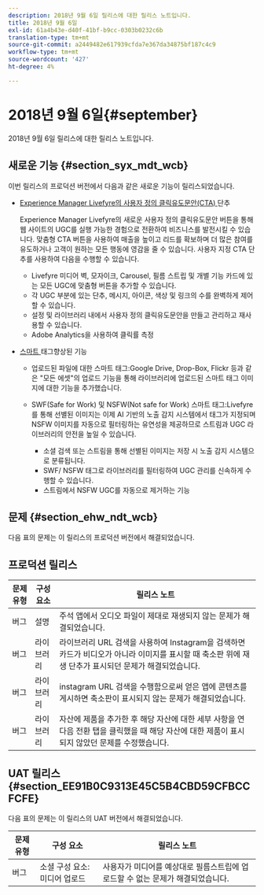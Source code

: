 ```yaml
---
description: 2018년 9월 6일 릴리스에 대한 릴리스 노트입니다.
title: 2018년 9월 6일
exl-id: 61a4b43e-d40f-41bf-b9cc-0303b0232c6b
translation-type: tm+mt
source-git-commit: a2449482e617939cfda7e367da34875bf187c4c9
workflow-type: tm+mt
source-wordcount: '427'
ht-degree: 4%

---
```


# 2018년 9월 6일{#september}

2018년 9월 6일 릴리스에 대한 릴리스 노트입니다.

## 새로운 기능 {#section_syx_mdt_wcb}

이번 릴리스의 프로덕션 버전에서 다음과 같은 새로운 기능이 릴리스되었습니다.

* [Experience Manager Livefyre의 사용자 정의 클릭유도문안(CTA) ](/help/using/c-features-livefyre/c-call-to-action-button.md#topic_EBE23A0F827645E0A0C619DCF3872EE5) 단추

   Experience Manager Livefyre의 새로운 사용자 정의 클릭유도문안 버튼을 통해 웹 사이트의 UGC를 실행 가능한 경험으로 전환하여 비즈니스를 발전시킬 수 있습니다. 맞춤형 CTA 버튼을 사용하여 매출을 높이고 리드를 확보하며 더 많은 참여를 유도하거나 고객이 원하는 모든 행동에 영감을 줄 수 있습니다. 사용자 지정 CTA 단추를 사용하여 다음을 수행할 수 있습니다.

   * Livefyre 미디어 벽, 모자이크, Carousel, 필름 스트립 및 개별 기능 카드에 있는 모든 UGC에 맞춤형 버튼을 추가할 수 있습니다.
   * 각 UGC 부분에 있는 단추, 메시지, 아이콘, 색상 및 링크의 수를 완벽하게 제어할 수 있습니다.
   * 설정 및 라이브러리 내에서 사용자 정의 클릭유도문안을 만들고 관리하고 재사용할 수 있습니다.
   * Adobe Analytics을 사용하여 클릭률 측정

* [스마트 ](/help/using/c-features-livefyre/c-smart-tags/c-smart-tags.md#c_smart_tags) 태그향상된 기능

   * 업로드된 파일에 대한 스마트 태그:Google Drive, Drop-Box, Flickr 등과 같은 &quot;모든 에셋&quot;의 업로드 기능을 통해 라이브러리에 업로드된 스마트 태그 이미지에 대한 기능을 추가했습니다.
   * SWF(Safe for Work) 및 NSFW(Not safe for Work) 스마트 태그:Livefyre를 통해 선별된 이미지는 이제 AI 기반의 노출 감지 시스템에서 태그가 지정되며 NSFW 이미지를 자동으로 필터링하는 유연성을 제공하므로 스트림과 UGC 라이브러리의 안전을 높일 수 있습니다.

      * 소셜 검색 또는 스트림을 통해 선별된 이미지는 저장 시 노출 감지 시스템으로 분류됩니다.
      * SWF/ NSFW 태그로 라이브러리를 필터링하여 UGC 관리를 신속하게 수행할 수 있습니다.
      * 스트림에서 NSFW UGC를 자동으로 제거하는 기능

## 문제 {#section_ehw_ndt_wcb}

다음 표의 문제는 이 릴리스의 프로덕션 버전에서 해결되었습니다.

## 프로덕션 릴리스

| **문제 유형** | **구성 요소** | **릴리스 노트** |
|---|---|---|
| 버그 | 설명 | 주석 앱에서 오디오 파일이 제대로 재생되지 않는 문제가 해결되었습니다. |
| 버그 | 라이브러리 | 라이브러리 URL 검색을 사용하여 Instagram을 검색하면 카드가 비디오가 아니라 이미지를 표시할 때 축소판 위에 재생 단추가 표시되던 문제가 해결되었습니다. |
| 버그 | 라이브러리 | instagram URL 검색을 수행함으로써 얻은 앱에 콘텐츠를 게시하면 축소판이 표시되지 않는 문제가 해결되었습니다. |
| 버그 | 라이브러리 | 자산에 제품을 추가한 후 해당 자산에 대한 세부 사항을 연 다음 전환 탭을 클릭했을 때 해당 자산에 대한 제품이 표시되지 않았던 문제를 수정했습니다. |

## UAT 릴리스 {#section_EE91B0C9313E45C5B4CBD59CFBCCFCFE}

다음 표의 문제는 이 릴리스의 UAT 버전에서 해결되었습니다.

| **문제 유형** | **구성 요소** | **릴리스 노트** |
|---|---|---|
| 버그 | 소셜 구성 요소:미디어 업로드 | 사용자가 미디어를 예상대로 필름스트립에 업로드할 수 없는 문제가 해결되었습니다. |
